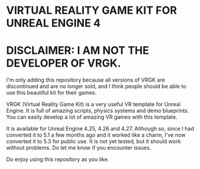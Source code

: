 # VIRTUAL REALITY GAME KIT FOR UNREAL ENGINE 4

# DISCLAIMER: I AM NOT THE DEVELOPER OF VRGK. 
I'm only adding this repository because all versions of VRGK are discontinued and are no longer sold, and I think people should be able to use this beautiful kit for their games.

VRGK (Virtual Reality Game Kit) is a very useful VR template for Unreal Engine. It is full of amazing scripts, physics systems and demo blueprints. You can easily develop a lot of amazing VR games with this template.

It is available for Unreal Engine 4.25, 4.26 and 4.27. Although so, since I had converted it to 5.1 a few months ago and it worked like a charm, I've now converted it to 5.3 for public use. It is not yet tested, but it should work without problems. Do let me know if you encounter issues.

Do enjoy using this repository as you like.
